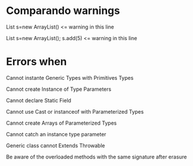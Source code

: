 # Comparando warnings

List<String> s=new ArrayList()  <= warning in this line

List s=new ArrayList<String>();
  s.add(5) <= warning in this line



# Errors when

  Cannot instante Generic Types with Primitives Types

  Cannot create Instance of Type Parameters

  Cannot declare Static Field

  Cannot use Cast or instanceof with Parameterized Types

  Cannot create Arrays of Parameterized Types

  Cannot catch an instance type parameter
  
  Generic class cannot Extends Throwable

  Be aware of the overloaded methods with the same signature after erasure
